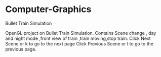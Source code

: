 # Computer-Graphics
Bullet Train Simulation

OpenGL project on Bullet Train Simulation. 
Contains Scene change , day and night mode ,front view of train ,train moving,stop train.
Click Next Scene or k to go to the next page
Click Previous Scene or l to go to the previous page.
